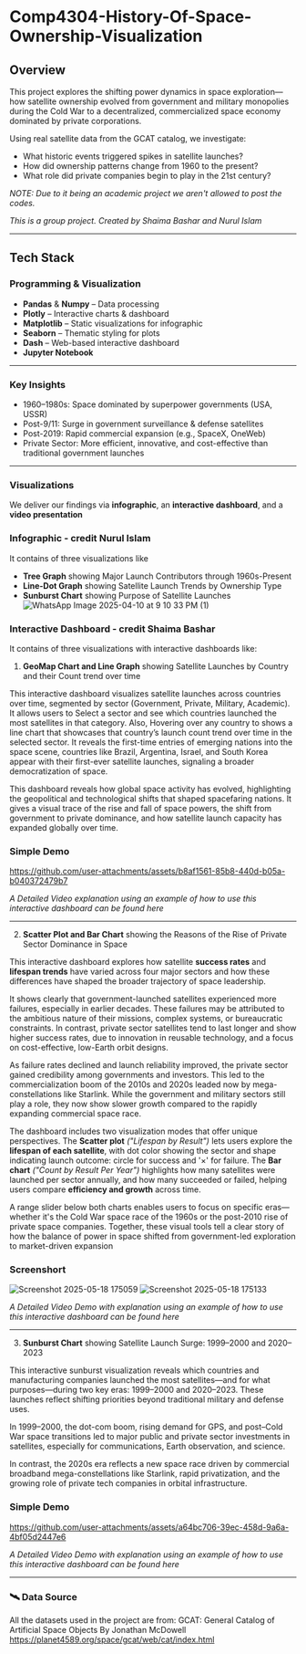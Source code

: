# Comp4304-History-Of-Space-Ownership-Visualization

##  Overview

This project explores the shifting power dynamics in space exploration—how satellite ownership evolved from government and military monopolies during the Cold War to a decentralized, commercialized space economy dominated by private corporations.

Using real satellite data from the GCAT catalog, we investigate:
- What historic events triggered spikes in satellite launches?
- How did ownership patterns change from 1960 to the present?
- What role did private companies begin to play in the 21st century?

*NOTE: Due to it being an academic project we aren't allowed to post the codes.*

*This is a group project. Created by Shaima Bashar and Nurul Islam*

---

##  Tech Stack

### Programming & Visualization
- **Pandas**  &  **Numpy** – Data processing
- **Plotly** – Interactive charts & dashboard
- **Matplotlib** – Static visualizations for infographic
- **Seaborn** – Thematic styling for plots
- **Dash** – Web-based interactive dashboard
- **Jupyter Notebook** 

---

###  Key Insights
- 1960–1980s: Space dominated by superpower governments (USA, USSR)
- Post-9/11: Surge in government surveillance & defense satellites
- Post-2019: Rapid commercial expansion (e.g., SpaceX, OneWeb)
- Private Sector: More efficient, innovative, and cost-effective than traditional government launches
  
---
### Visualizations
We deliver our findings via **infographic**, an **interactive dashboard**, and a **video presentation**

### Infographic - credit Nurul Islam
It contains of three visualizations like
- **Tree Graph** showing Major Launch Contributors through 1960s-Present
- **Line-Dot Graph** showing Satellite Launch Trends by Ownership Type
- **Sunburst Chart** showing Purpose of Satellite Launches
![WhatsApp Image 2025-04-10 at 9 10 33 PM (1)](https://github.com/user-attachments/assets/fb5adbad-f936-48c0-a0dc-c5373fb22daf)

### Interactive Dashboard - credit Shaima Bashar
It contains of three visualizations with interactive dashboards like:

1. **GeoMap Chart and Line Graph** showing Satellite Launches by Country and their Count trend over time

This interactive dashboard visualizes satellite launches across countries over time, segmented by sector (Government, Private, Military, Academic). It allows users to Select a sector and see which countries launched the most satellites in that category. Also, Hovering over any country to shows a line chart that showcases that country’s launch count trend over time in the selected sector. It reveals the first-time entries of emerging nations into the space scene, countries like Brazil, Argentina, Israel, and South Korea appear with their first-ever satellite launches, signaling a broader democratization of space.

This dashboard reveals how global space activity has evolved, highlighting the geopolitical and technological shifts that shaped spacefaring nations. It gives a visual trace of the rise and fall of space powers, the shift from government to private dominance, and how satellite launch capacity has expanded globally over time.

### Simple Demo

https://github.com/user-attachments/assets/b8af1561-85b8-440d-b05a-b040372479b7

*A Detailed Video explanation using an example of how to use this interactive dashboard can be found here*

---

2. **Scatter Plot and Bar Chart** showing the Reasons of the Rise of Private Sector Dominance in Space

This interactive dashboard explores how satellite **success rates** and **lifespan trends** have varied across four major sectors and how these differences have shaped the broader trajectory of space leadership.

It shows clearly that government-launched satellites experienced more failures, especially in earlier decades. These failures may be attributed to the ambitious nature of their missions, complex systems, or bureaucratic constraints. In contrast, private sector satellites tend to last longer and show higher success rates, due to innovation in reusable technology, and a focus on cost-effective, low-Earth orbit designs.

As failure rates declined and launch reliability improved, the private sector gained credibility among governments and investors. This led to the commercialization boom of the 2010s and 2020s leaded now by mega-constellations like Starlink. While the government and military sectors still play a role, they now show slower growth compared to the rapidly expanding commercial space race.

The dashboard includes two visualization modes that offer unique perspectives. The **Scatter plot** *("Lifespan by Result")* lets users explore the **lifespan of each satellite**, with dot color showing the sector and shape indicating launch outcome: circle for success and '×' for failure. The **Bar chart** *("Count by Result Per Year")* highlights how many satellites were launched per sector annually, and how many succeeded or failed, helping users compare **efficiency and growth** across time.

A range slider below both charts enables users to focus on specific eras—whether it's the Cold War space race of the 1960s or the post-2010 rise of private space companies. Together, these visual tools tell a clear story of how the balance of power in space shifted from government-led exploration to market-driven expansion

### Screenshort

![Screenshot 2025-05-18 175059](https://github.com/user-attachments/assets/5411664a-a6bf-414b-953f-7c3a3ebf377b)
![Screenshot 2025-05-18 175133](https://github.com/user-attachments/assets/37885820-92eb-4ea4-a088-052c654d62b3)

*A Detailed Video Demo with explanation using an example of how to use this interactive dashboard can be found here*

---

3. **Sunburst Chart** showing Satellite Launch Surge: 1999–2000 and 2020–2023
   
This interactive sunburst visualization reveals which countries and manufacturing companies launched the most satellites—and for what purposes—during two key eras: 1999–2000 and 2020–2023. These launches reflect shifting priorities beyond traditional military and defense uses.

In 1999–2000, the dot-com boom, rising demand for GPS, and post–Cold War space transitions led to major public and private sector investments in satellites, especially for communications, Earth observation, and science.

In contrast, the 2020s era reflects a new space race driven by commercial broadband mega-constellations like Starlink, rapid privatization, and the growing role of private tech companies in orbital infrastructure.

### Simple Demo

https://github.com/user-attachments/assets/a64bc706-39ec-458d-9a6a-4bf05d2447e6

*A Detailed Video Demo with explanation using an example of how to use this interactive dashboard can be found here*

---

### 🛰️ Data Source
All the datasets used in the project are from:
GCAT: General Catalog of Artificial Space Objects
By Jonathan McDowell
https://planet4589.org/space/gcat/web/cat/index.html



